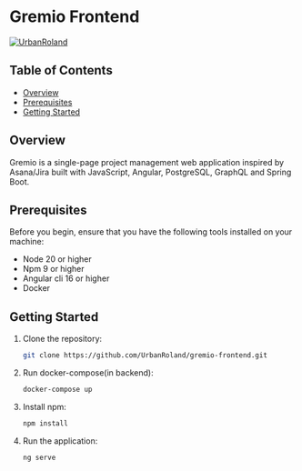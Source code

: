 # Gremio Frontend
[![UrbanRoland](https://circleci.com/gh/UrbanRoland/gremio-frontend.svg?style=svg)](<LINK>)

## Table of Contents

- [Overview](#overview)
- [Prerequisites](#prerequisites)
- [Getting Started](#getting-started)

## Overview

Gremio is a single-page project management web application inspired by Asana/Jira built with JavaScript, Angular, PostgreSQL,
GraphQL and Spring Boot.

## Prerequisites

Before you begin, ensure that you have the following tools installed on your machine:

- Node 20 or higher
- Npm 9 or higher
- Angular cli 16 or higher
- Docker

## Getting Started


1. Clone the repository:

   ```bash
   git clone https://github.com/UrbanRoland/gremio-frontend.git

2. Run docker-compose(in backend):

   ```bash
   docker-compose up
   ```
2. Install npm:

   ```bash
   npm install
   ```   
   
4. Run the application:

   ```bash
   ng serve
   ```